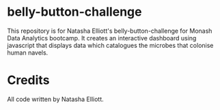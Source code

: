 # belly-button-challenge
This repository is for Natasha Elliott's belly-button-challenge for Monash Data Analytics bootcamp. It creates an interactive dashboard using javascript that displays data which catalogues the microbes that colonise human navels.
# Credits
All code written by Natasha Elliott.
